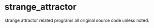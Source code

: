 strange_attractor
=================

strange attractor related programs
all original source code unless noted.
